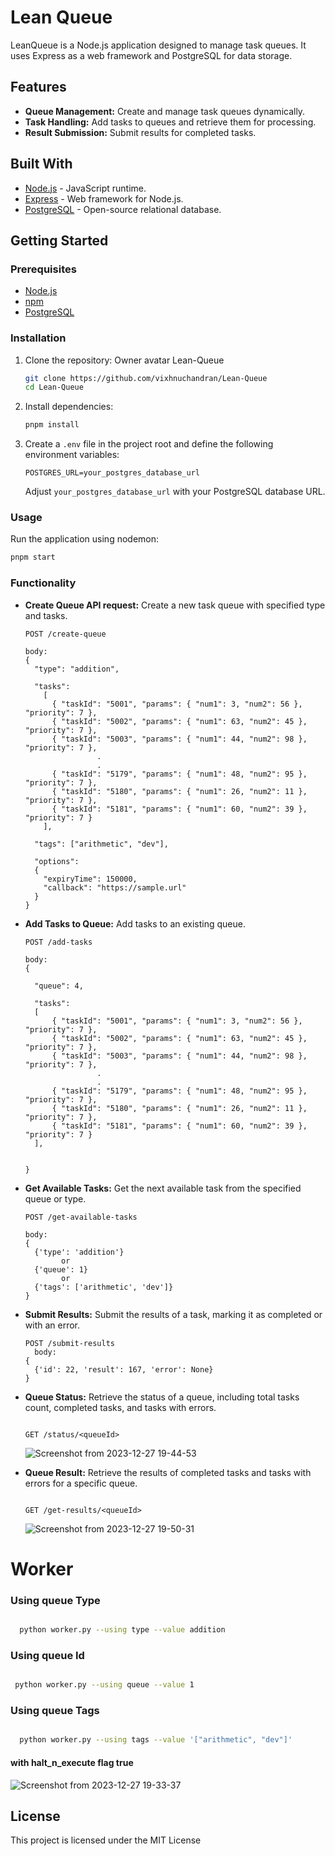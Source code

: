 # Lean Queue

LeanQueue is a Node.js application designed to manage task queues. It uses Express as a web framework and PostgreSQL for data storage.

## Features

- **Queue Management:** Create and manage task queues dynamically.
- **Task Handling:** Add tasks to queues and retrieve them for processing.
- **Result Submission:** Submit results for completed tasks.

## Built With

- [Node.js](https://nodejs.org/) - JavaScript runtime.
- [Express](https://expressjs.com/) - Web framework for Node.js.
- [PostgreSQL](https://www.postgresql.org/) - Open-source relational database.

## Getting Started

### Prerequisites

- [Node.js](https://nodejs.org/)
- [npm](https://www.npmjs.com/)
- [PostgreSQL](https://www.postgresql.org/)

### Installation

1. Clone the repository:
Owner avatar
Lean-Queue

   ```bash
   git clone https://github.com/vixhnuchandran/Lean-Queue
   cd Lean-Queue
   ```

2. Install dependencies:

   ```bash
   pnpm install
   ```

3. Create a `.env` file in the project root and define the following environment variables:

   ```plaintext
   POSTGRES_URL=your_postgres_database_url
   ```

   Adjust `your_postgres_database_url` with your PostgreSQL database URL.

### Usage

Run the application using nodemon:

```bash
pnpm start
```

### Functionality

- **Create Queue API request:**
  Create a new task queue with specified type and tasks.

  ```plaintext
  POST /create-queue

  body:
  {
    "type": "addition",

    "tasks":
      [
        { "taskId": "5001", "params": { "num1": 3, "num2": 56 }, "priority": 7 },
        { "taskId": "5002", "params": { "num1": 63, "num2": 45 }, "priority": 7 },
        { "taskId": "5003", "params": { "num1": 44, "num2": 98 }, "priority": 7 },
                  .
                  .
        { "taskId": "5179", "params": { "num1": 48, "num2": 95 }, "priority": 7 },
        { "taskId": "5180", "params": { "num1": 26, "num2": 11 }, "priority": 7 },
        { "taskId": "5181", "params": { "num1": 60, "num2": 39 }, "priority": 7 }
      ],

    "tags": ["arithmetic", "dev"],

    "options":
    {
      "expiryTime": 150000,
      "callback": "https://sample.url"
    }
  }

  ```

- **Add Tasks to Queue:**
  Add tasks to an existing queue.

  ```plaintext
  POST /add-tasks

  body:
  {

    "queue": 4,

    "tasks":
    [
        { "taskId": "5001", "params": { "num1": 3, "num2": 56 }, "priority": 7 },
        { "taskId": "5002", "params": { "num1": 63, "num2": 45 }, "priority": 7 },
        { "taskId": "5003", "params": { "num1": 44, "num2": 98 }, "priority": 7 },
                  .
                  .
        { "taskId": "5179", "params": { "num1": 48, "num2": 95 }, "priority": 7 },
        { "taskId": "5180", "params": { "num1": 26, "num2": 11 }, "priority": 7 },
        { "taskId": "5181", "params": { "num1": 60, "num2": 39 }, "priority": 7 }
    ],


  }

  ```

- **Get Available Tasks:**
  Get the next available task from the specified queue or type.

  ```plaintext
  POST /get-available-tasks

  body:
  {
    {'type': 'addition'}
          or
    {'queue': 1}
          or
    {'tags': ['arithmetic', 'dev']}
  }

  ```

- **Submit Results:**
  Submit the results of a task, marking it as completed or with an error.

  ```plaintext
  POST /submit-results
    body:
  {
    {'id': 22, 'result': 167, 'error': None}
  }

  ```

- **Queue Status:**
  Retrieve the status of a queue, including total tasks count, completed tasks, and tasks with errors.

  ```plaintext

  GET /status/<queueId>

  ```

  ![Screenshot from 2023-12-27 19-44-53](https://github.com/vixhnuchandran/Lean-Queue/assets/56486732/8deff803-1be2-4d15-84c9-f27e03c77198)


- **Queue Result:**
  Retrieve the results of completed tasks and tasks with errors for a specific queue.

  ```plaintext

  GET /get-results/<queueId>

  ```
  ![Screenshot from 2023-12-27 19-50-31](https://github.com/vixhnuchandran/Lean-Queue/assets/56486732/4803c6f4-452b-4189-bbab-e42eb4491946)


# Worker

### Using queue Type

```bash

  python worker.py --using type --value addition

```

### Using queue Id

```bash

 python worker.py --using queue --value 1

```

### Using queue Tags

```bash

  python worker.py --using tags --value '["arithmetic", "dev"]'

```

#### with halt_n_execute flag true

![Screenshot from 2023-12-27 19-33-37](https://github.com/vixhnuchandran/Lean-Queue/assets/56486732/5dd1d6f8-add9-4489-b81e-2b5a25bdbb8d)


## License
This project is licensed under the MIT License
